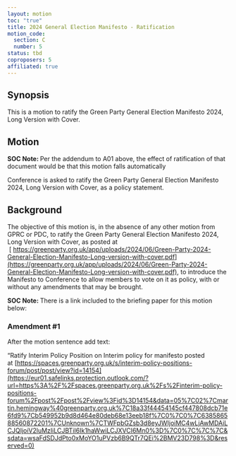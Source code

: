 ```yaml
---
layout: motion
toc: "true"
title: 2024 General Election Manifesto - Ratification
motion_code:
  section: C
  number: 5
status: tbd
coproposers: 5
affiliated: true
---
```

## Synopsis

This is a motion to ratify the Green Party General Election Manifesto 2024, Long Version with Cover.

## Motion

<p class="alert d-inline-block alert-primary"><strong>SOC Note: </strong> Per the addendum to A01 above, the effect of ratification of that document would be that this motion falls automatically</p>

Conference is asked to ratify the Green Party General Election Manifesto 2024, Long Version with Cover, as a policy statement.

## Background

The objective of this motion is, in the absence of any other motion from GPRC or PDC, to ratify the Green Party General Election Manifesto 2024, Long Version with Cover, as posted at  [ https://greenparty.org.uk/app/uploads/2024/06/Green-Party-2024-General-Election-Manifesto-Long-version-with-cover.pdf](https://greenparty.org.uk/app/uploads/2024/06/Green-Party-2024-General-Election-Manifesto-Long-version-with-cover.pdf), to introduce the Manifesto to Conference to allow members to vote on it as policy, with or without any amendments that may be brought.

<p class="alert d-inline-block alert-primary"><strong>SOC Note: </strong> There is a link included to the briefing paper for this motion below:  <https://spaces.greenparty.org.uk/file/file/download?guid=7ba8cfad-053a-40e9-adc7-42803cd85255&hash_sha1=d6d78d1b></p>


<div class="amendment amendment-tbd">
<div class="d-flex justify-content-between align-items-start">
<h3 id="amendment-1">Amendment #1</h3>
</div>
    
After the motion sentence add text:

“Ratify Interim Policy Position on Interim policy for manifesto posted at [https://spaces.greenparty.org.uk/s/interim-policy-positions-forum/post/post/view?id=14154](https://eur01.safelinks.protection.outlook.com/?url=https%3A%2F%2Fspaces.greenparty.org.uk%2Fs%2Finterim-policy-positions-forum%2Fpost%2Fpost%2Fview%3Fid%3D14154&data=05%7C02%7Cmartin.hemingway%40greenparty.org.uk%7C18a33f44454145cf447808dcb71e6fd9%7Cb549952b9d8d464e80deb68e13eeb18f%7C0%7C0%7C638586588560872201%7CUnknown%7CTWFpbGZsb3d8eyJWIjoiMC4wLjAwMDAiLCJQIjoiV2luMzIiLCJBTiI6Ik1haWwiLCJXVCI6Mn0%3D%7C0%7C%7C%7C&sdata=wsaFdSDJdPto0xMoYO1uPVzb6B9QTr7QEi%2BMV23D798%3D&reserved=0)
  
</div>